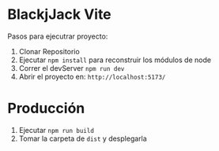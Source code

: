# BlackjJack Vite

Pasos para ejecutrar proyecto:

1. Clonar Repositorio
2. Ejecutar ```npm install``` para reconstruir los módulos de node
3. Correr el devServer ```npm run dev```
4. Abrir el proyecto en: ```http://localhost:5173/```

# Producción

1. Ejecutar ```npm run build```
2. Tomar la carpeta de ```dist``` y desplegarla